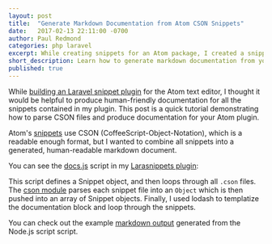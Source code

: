 ```yaml
---
layout: post
title:  "Generate Markdown Documentation from Atom CSON Snippets"
date:   2017-02-13 22:11:00 -0700
author: Paul Redmond
categories: php laravel
excerpt: While creating snippets for an Atom package, I created a snippet documentation generator for human-friendly snippet documentation.
short_description: Learn how to generate markdown documentation from your Atom plugin snippet files (CSON). This is a quick writeup of how I automated the process of generating documentation from the source CSON files.
published: true
---
```


While [building an Laravel snippet plugin](/php/laravel/2017/02/13/larasnippets-atom-plugin/) for the Atom text editor, I thought it would be helpful to produce human-friendly documentation for all the snippets contained in my plugin. This post is a quick tutorial demonstrating how to parse CSON files and produce documentation for your Atom plugin.

Atom's [snippets](http://flight-manual.atom.io/using-atom/sections/snippets/) use CSON (CoffeeScript-Object-Notation), which is a readable enough format, but I wanted to combine all snippets into a generated, human-readable markdown document.

You can see the [docs.js](https://github.com/paulredmond/atom-larasnippets/blob/master/docs.js) script in my [Larasnippets plugin](https://atom.io/packages/larasnippets):

<script src="https://gist.github.com/paulredmond/31e5b656a2bc63b93a2d3d939ecd38d8.js"></script>

This script defines a Snippet object, and then loops through all `.cson` files. The [cson module](https://www.npmjs.com/package/cson) parses each snippet file into an `Object` which is then pushed into an array of Snippet objects. Finally, I used lodash to templatize the documentation block and loop through the snippets.

You can check out the example [markdown output](https://github.com/paulredmond/atom-larasnippets/blob/master/doc/snippet-reference.markdown) generated from the Node.js script script.

